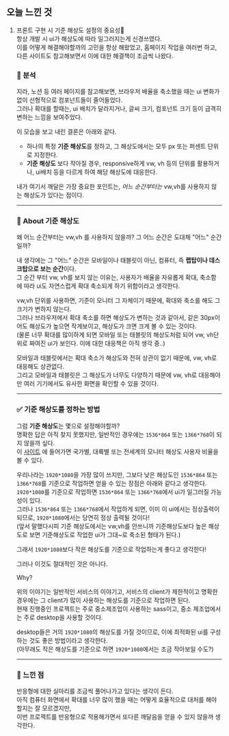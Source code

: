 ## 오늘 느낀 것
1. 프론트 구현 시 기준 해상도 설정의 중요성📱  
  항상 개발 시 ui가 해상도에 따라 일그러지는게 신경쓰였다.  
  이를 어떻게 해결해야할까의 고민을 항상 해왔었고, 홈페이지 작업을 여러번 하고, 다른 사이트도 참고해보면서 이에 대한 해결책이 조금씩 나왔다. 
  
      ### 🧐 분석  
      지라, 노션 등 여러 페이지를 참고해보면, 브라우저 배율을 축소했을 때는 ui 변화가 없이 선형적으로 컴포넌트들이 줄어들었다.   
      그러나 확대를 할때는, ui 배치가 달라지거나, 글씨 크기, 컴포넌트 크기 등이 급격히 변하는 느낌을 보여주었다.  
       
      이 모습을 보고 내린 결론은 아래와 같다. 
        
      - 하나의 특정 **기준 해상도**를 정하고, 그 해상도에서는 모두 px 또는 퍼센트 단위로 지정한다.
      - **기준 해상도** 보다 작아질 경우, responsive하게 vw, vh 등의 단위를 활용하거나, ui배치 등을 다르게 하여 해당 해상도에 대응한다. 
      
       
      내가 여기서 깨달은 가장 중요한 포인트는, _어느 순간부터는_ vw,vh를 사용하지 않는 해상도가 있다는 점이다. 
 
      -----
      
      ### 📱 About 기준 해상도 
      
      왜 어느 순간부터는 vw,vh 를 사용하지 않을까? 그 어느 순간은 도대체 "어느" 순간일까?    
      
      내 생각에는 그 "어느" 순간은 모바일이나 태블릿이 아닌, 컴퓨터, 즉 **랩탑이나 데스크탑으로 보는 순간**이다.   
      그 순간 부터 vw, vh를 보지 않는 이유는, 사용자가 배율을 자유롭게 확대, 축소함에 따라 ui도 자연스럽게 확대 축소되게 하기 위함이라고 생각한다.  
      
      vw,vh 단위를 사용하면, 기준이 모니터 그 자체이기 때문에, 확대와 축소를 해도 그 크기가 변하지 않는다.   
      그러나 브라우저에서 확대 축소를 하면 해상도가 변하는 것과 같아서, 같은 30px이어도 해상도가 높으면 작게보이고, 해상도가 크면 크게 볼 수 있는 것이다.   
      (물론 너무 확대를 많이하게 되면 모바일 또는 태블릿의 해상도처럼 되어 vw, vh단위로 짜여진 ui가 보인다. 이에 대한 대응책은 아직 생각 중..)  
      
      모바일과 태블릿에서는 확대 축소가 해상도와 전혀 상관이 없기 때문에, vw, vh로 대응해도 상관없다.   
      그리고 모바일과 태블릿은 그 해상도가 너무도 다양하기 때문에 vw, vh로 대응해야만 여러 기기에서도 유사한 화면을 확인할 수 있을 것이다.   
      
      -----
       
      ### ✅ 기준 해상도를 정하는 방법 
      
      그럼 **기준 해상도**는 몇으로 설정해야할까?  
      명확한 답은 아직 찾지 못했지만, 일반적인 경우에는 `1536*864` 또는 `1366*768`이 되지 않을까 싶다.   
      이 [사이트](https://gs.statcounter.com/screen-resolution-stats/desktop/south-korea) 에 들어가면 국가별, 대륙별 또는 전세계의 모니터 해상도 사용자 비율을 볼 수 있다.   
      
      우리나라는 `1920*1080`을 가장 많이 쓰지만, 그보다 낮은 해상도인 `1536*864` 또는 `1366*768`를 기준으로 작업하면 얻을 수 있는 장점은 아래와 같다고 생각한다.   
      `1920*1080`를 기준으로 작업하면 `1536*864` 또는 `1366*768`에서 ui가 일그러질 가능성이 있다.   
      그러나 `1536*864` 또는 `1366*768`에서 작업하게 되면, 이미 이 ui에서는 정상출력이 되므로, `1920*1080`에서는 당연히 정상 출력될 것이다!   
      (앞서 말했다시피 기준 해상도에서는 vw,vh를 안쓰니까 기준해상도보다 높은 해상도로 보면 기준해상도로 작업한 ui가 그대~로 축소된 형태가 된다.)     
      
      그래서 `1920*1080`보다 작은 해상도를 기준으로 작업하는게 좋다고 생각한다!   
      
      그러나 이것도 절대적인 것은 아니다. 
      
      Why?
      
      위의 이야기는 일반적인 서비스의 이야기고, 서비스의 client가 제한적이고 명확한 경우에는 그 client가 많이 사용하는 해상도를 기준으로 작업하면 된다.   
      현재 진행중인 프로젝트는 주로 중소제조업이 사용하는 sass이고, 중소 제조업에서는 주로 desktop을 사용할 것이다.   
      
      desktop들은 거의 `1920*1080`의 해상도를 가질 것이므로, 이에 최적화된 ui를 구성하는 것도 좋은 방법이라고 생각한다.     
      (아무래도 작은 해상도를 기준으로 하면 `1920*1080`에서는 조금 작아보일 수도?)    
      
      ----
      
      ### 🥰 느낀 점
      반응형에 대한 실마리를 조금씩 풀어나가고 있다는 생각이 든다.  
      아직 컴퓨터 화면에서 확대를 너무 많이 했을 때는 어떻게 효율적으로 대처를 해야할지는 잘 모르겠지만,    
      이번 프로젝트를 반응형으로 적용해가면서 또다른 깨달음을 얻을 수 있지 않을까 생각한다. 
     
      
        
